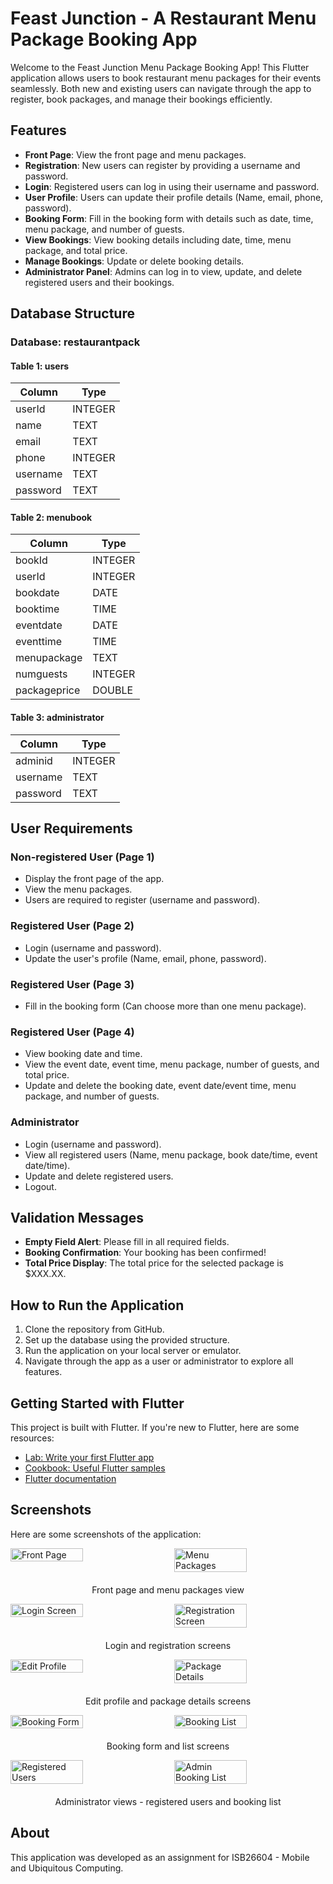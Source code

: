 # Feast Junction - A Restaurant Menu Package Booking App

Welcome to the Feast Junction Menu Package Booking App! This Flutter application allows users to book restaurant menu packages for their events seamlessly. Both new and existing users can navigate through the app to register, book packages, and manage their bookings efficiently.

## Features

- **Front Page**: View the front page and menu packages.
- **Registration**: New users can register by providing a username and password.
- **Login**: Registered users can log in using their username and password.
- **User Profile**: Users can update their profile details (Name, email, phone, password).
- **Booking Form**: Fill in the booking form with details such as date, time, menu package, and number of guests.
- **View Bookings**: View booking details including date, time, menu package, and total price.
- **Manage Bookings**: Update or delete booking details.
- **Administrator Panel**: Admins can log in to view, update, and delete registered users and their bookings.

## Database Structure

### Database: restaurantpack

#### Table 1: users
| Column   | Type    |
|----------|---------|
| userId   | INTEGER |
| name     | TEXT    |
| email    | TEXT    |
| phone    | INTEGER |
| username | TEXT    |
| password | TEXT    |

#### Table 2: menubook
| Column      | Type    |
|-------------|---------|
| bookId      | INTEGER |
| userId      | INTEGER |
| bookdate    | DATE    |
| booktime    | TIME    |
| eventdate   | DATE    |
| eventtime   | TIME    |
| menupackage | TEXT    |
| numguests   | INTEGER |
| packageprice| DOUBLE  |

#### Table 3: administrator
| Column   | Type    |
|----------|---------|
| adminid  | INTEGER |
| username | TEXT    |
| password | TEXT    |

## User Requirements

### Non-registered User (Page 1)
- Display the front page of the app.
- View the menu packages.
- Users are required to register (username and password).

### Registered User (Page 2)
- Login (username and password).
- Update the user's profile (Name, email, phone, password).

### Registered User (Page 3)
- Fill in the booking form (Can choose more than one menu package).

### Registered User (Page 4)
- View booking date and time.
- View the event date, event time, menu package, number of guests, and total price.
- Update and delete the booking date, event date/event time, menu package, and number of guests.

### Administrator
- Login (username and password).
- View all registered users (Name, menu package, book date/time, event date/time).
- Update and delete registered users.
- Logout.

## Validation Messages
- **Empty Field Alert**: Please fill in all required fields.
- **Booking Confirmation**: Your booking has been confirmed!
- **Total Price Display**: The total price for the selected package is $XXX.XX.

## How to Run the Application
1. Clone the repository from GitHub.
2. Set up the database using the provided structure.
3. Run the application on your local server or emulator.
4. Navigate through the app as a user or administrator to explore all features.

## Getting Started with Flutter

This project is built with Flutter. If you're new to Flutter, here are some resources:

- [Lab: Write your first Flutter app](https://docs.flutter.dev/get-started/codelab)
- [Cookbook: Useful Flutter samples](https://docs.flutter.dev/cookbook)
- [Flutter documentation](https://docs.flutter.dev/)


## Screenshots

Here are some screenshots of the application:

<div style="display: flex; justify-content: space-between; margin-bottom: 20px;">
    <img src="assets/screenshots/front_page.png" width="48%" alt="Front Page"/>
    <img src="assets/screenshots/menu_packages.png" width="48%" alt="Menu Packages"/>
</div>
<p align="center">Front page and menu packages view</p>

<div style="display: flex; justify-content: space-between; margin-bottom: 20px;">
    <img src="assets/screenshots/login.png" width="48%" alt="Login Screen"/>
    <img src="assets/screenshots/register.png" width="48%" alt="Registration Screen"/>
</div>
<p align="center">Login and registration screens</p>

<div style="display: flex; justify-content: space-between; margin-bottom: 20px;">
    <img src="assets/screenshots/edit_profile.png" width="48%" alt="Edit Profile"/>
    <img src="assets/screenshots/package_detail.png" width="48%" alt="Package Details"/>
</div>
<p align="center">Edit profile and package details screens</p>

<div style="display: flex; justify-content: space-between; margin-bottom: 20px;">
    <img src="assets/screenshots/booking_form.png" width="48%" alt="Booking Form"/>
    <img src="assets/screenshots/booking_list.png" width="48%" alt="Booking List"/>
</div>
<p align="center">Booking form and list screens</p>

<div style="display: flex; justify-content: space-between; margin-bottom: 20px;">
    <img src="assets/screenshots/registered_user.png" width="48%" alt="Registered Users"/>
    <img src="assets/screenshots/booking_list.png" width="48%" alt="Admin Booking List"/>
</div>
<p align="center">Administrator views - registered users and booking list</p>

## About
This application was developed as an assignment for ISB26604 - Mobile and Ubiquitous Computing.